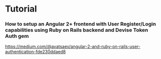# Tutorial

### How to setup an Angular 2+ frontend with User Register/Login capabilities using Ruby on Rails backend and Devise Token Auth gem

https://medium.com/@avatsaev/angular-2-and-ruby-on-rails-user-authentication-fde230ddaed8
